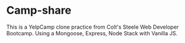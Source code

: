 # Camp-share

This is a YelpCamp clone practice from Colt's Steele Web Developer Bootcamp. Using a Mongoose, Express, Node Stack with Vanilla JS.
